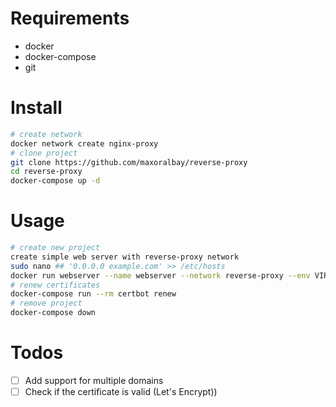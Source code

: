 Requirements
============
- docker
- docker-compose
- git

Install
=======
```bash
# create network
docker network create nginx-proxy
# clone project
git clone https://github.com/maxoralbay/reverse-proxy
cd reverse-proxy
docker-compose up -d
```

Usage
=====
```bash
# create new project
create simple web server with reverse-proxy network
sudo nano ## '0.0.0.0 example.com' >> /etc/hosts
docker run webserver --name webserver --network reverse-proxy --env VIRTUAL_HOST=example.com
# renew certificates
docker-compose run --rm certbot renew
# remove project
docker-compose down
```

Todos
=====
- [ ] Add support for multiple domains
- [ ] Check if the certificate is valid (Let's Encrypt)) 